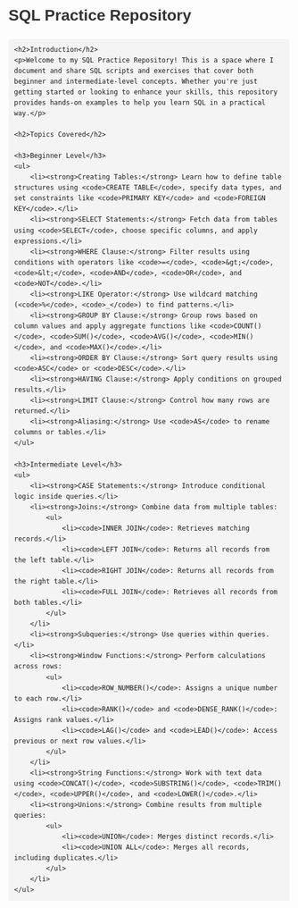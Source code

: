 <!DOCTYPE html>
<html>
<head>
    <title>SQL Practice Repository</title>
    <style>
        body { font-family: Arial, sans-serif; line-height: 1.6; }
        h1, h2, h3 { color: #333; }
        code { background: #f4f4f4; padding: 2px 4px; border-radius: 4px; }
        pre { background: #f4f4f4; padding: 10px; border-radius: 4px; overflow-x: auto; }
    </style>
</head>
<body>
    <h1>SQL Practice Repository</h1>
    
    <h2>Introduction</h2>
    <p>Welcome to my SQL Practice Repository! This is a space where I document and share SQL scripts and exercises that cover both beginner and intermediate-level concepts. Whether you're just getting started or looking to enhance your skills, this repository provides hands-on examples to help you learn SQL in a practical way.</p>
    
    <h2>Topics Covered</h2>
    
    <h3>Beginner Level</h3>
    <ul>
        <li><strong>Creating Tables:</strong> Learn how to define table structures using <code>CREATE TABLE</code>, specify data types, and set constraints like <code>PRIMARY KEY</code> and <code>FOREIGN KEY</code>.</li>
        <li><strong>SELECT Statements:</strong> Fetch data from tables using <code>SELECT</code>, choose specific columns, and apply expressions.</li>
        <li><strong>WHERE Clause:</strong> Filter results using conditions with operators like <code>=</code>, <code>&gt;</code>, <code>&lt;</code>, <code>AND</code>, <code>OR</code>, and <code>NOT</code>.</li>
        <li><strong>LIKE Operator:</strong> Use wildcard matching (<code>%</code>, <code>_</code>) to find patterns.</li>
        <li><strong>GROUP BY Clause:</strong> Group rows based on column values and apply aggregate functions like <code>COUNT()</code>, <code>SUM()</code>, <code>AVG()</code>, <code>MIN()</code>, and <code>MAX()</code>.</li>
        <li><strong>ORDER BY Clause:</strong> Sort query results using <code>ASC</code> or <code>DESC</code>.</li>
        <li><strong>HAVING Clause:</strong> Apply conditions on grouped results.</li>
        <li><strong>LIMIT Clause:</strong> Control how many rows are returned.</li>
        <li><strong>Aliasing:</strong> Use <code>AS</code> to rename columns or tables.</li>
    </ul>
    
    <h3>Intermediate Level</h3>
    <ul>
        <li><strong>CASE Statements:</strong> Introduce conditional logic inside queries.</li>
        <li><strong>Joins:</strong> Combine data from multiple tables:
            <ul>
                <li><code>INNER JOIN</code>: Retrieves matching records.</li>
                <li><code>LEFT JOIN</code>: Returns all records from the left table.</li>
                <li><code>RIGHT JOIN</code>: Returns all records from the right table.</li>
                <li><code>FULL JOIN</code>: Retrieves all records from both tables.</li>
            </ul>
        </li>
        <li><strong>Subqueries:</strong> Use queries within queries.</li>
        <li><strong>Window Functions:</strong> Perform calculations across rows:
            <ul>
                <li><code>ROW_NUMBER()</code>: Assigns a unique number to each row.</li>
                <li><code>RANK()</code> and <code>DENSE_RANK()</code>: Assigns rank values.</li>
                <li><code>LAG()</code> and <code>LEAD()</code>: Access previous or next row values.</li>
            </ul>
        </li>
        <li><strong>String Functions:</strong> Work with text data using <code>CONCAT()</code>, <code>SUBSTRING()</code>, <code>TRIM()</code>, <code>UPPER()</code>, and <code>LOWER()</code>.</li>
        <li><strong>Unions:</strong> Combine results from multiple queries:
            <ul>
                <li><code>UNION</code>: Merges distinct records.</li>
                <li><code>UNION ALL</code>: Merges all records, including duplicates.</li>
            </ul>
        </li>
    </ul>
    
    
